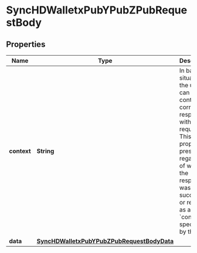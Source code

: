 

# SyncHDWalletxPubYPubZPubRequestBody


## Properties

Name | Type | Description | Notes
------------ | ------------- | ------------- | -------------
**context** | **String** | In batch situations the user can use the context to correlate responses with requests. This property is present regardless of whether the response was successful or returned as an error. &#x60;context&#x60; is specified by the user. |  [optional]
**data** | [**SyncHDWalletxPubYPubZPubRequestBodyData**](SyncHDWalletxPubYPubZPubRequestBodyData.md) |  | 



